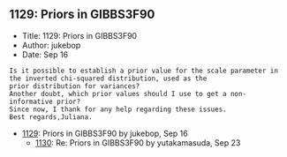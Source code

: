 ## 1129: Priors in GIBBS3F90

- Title: 1129: Priors in GIBBS3F90
- Author: jukebop
- Date: Sep 16
```
Is it possible to establish a prior value for the scale parameter in the inverted chi-squared distribution, used as the
prior distribution for variances? 
Another doubt, which prior values should I use to get a non-informative prior?
Since now, I thank for any help regarding these issues. 
Best regards,Juliana.  
```

- [1129](1129.md): Priors in GIBBS3F90 by jukebop, Sep 16
    - [1130](1130.md): Re: Priors in GIBBS3F90 by yutakamasuda, Sep 23

